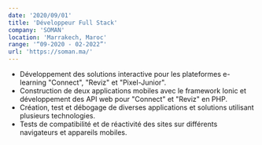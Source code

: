 ```yaml
---
date: '2020/09/01'
title: 'Développeur Full Stack'
company: 'SOMAN'
location: 'Marrakech, Maroc'
range: '“09-2020 - 02-2022”'
url: 'https://soman.ma/'
---
```


- Développement des solutions interactive pour les plateformes e-learning "Connect", "Reviz" et "Pixel-Junior".
- Construction de deux applications mobiles avec le framework Ionic et développement des API web pour "Connect" et "Reviz" en PHP.
- Création, test et débogage de diverses applications et solutions utilisant plusieurs technologies.
- Tests de compatibilité et de réactivité des sites sur différents navigateurs et appareils mobiles.
